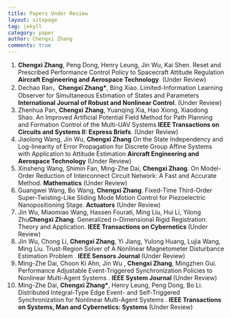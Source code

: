 ```yaml
---
title: Papers Under Review
layout: sitepage
tag: jekyll
category: paper
author: Chengxi Zhang
comments: true
---
```

<ol>
	<li><b>Chengxi Zhang</b>, Peng Dong, Henry Leung, Jin Wu, Kai Shen. Reset and Prescribed Performance Control Policy to Spacecraft Attitude Regulation <b>Aircraft Engineering and Aerospace Technology</b>. (Under Review)</li>
	<li>Dechao Ran，<b>Chengxi Zhang*</b>, Bing Xiao. Limited-Information Learning Observer for Simultaneous Estimation of States and Parameters<b> International Journal of Robust and Nonlinear Control</b>. (Under Review)</li>
	<li>Zhenhua Pan, <b>Chengxi Zhang</b>, Yuanqing Xia, Hao Xiong, Xiaodong Shao. An Improved Artificial Potential Field Method for Path Planning and Formation Control of the Multi-UAV Systems <b> IEEE Transactions on Circuits and Systems II: Express Briefs</b>. (Under Review)</li>
	<li>Jiaolong Wang, Jin Wu, <b>Chengxi Zhang</b> On the State Independency and Log-linearity of Error Propagation for Discrete Group Affine Systems with Application to Attitude Estimation <b> Aircraft Engineering and Aerospace Technology</b> (Under Review)</li>
	<li>Xinsheng Wang, Shimin Fan, Ming-Zhe Dai, <b>Chengxi Zhang</b>. On Model-Order Reduction of Interconnect Circuit Network: A Fast and Accurate Method. <b>Mathematics</b> (Under Review)</li>
	<li>Guangwei Wang, Bo Wang, <b>Chengxi Zhang</b>. Fixed-Time Third-Order Super-Twisting-Like Sliding Mode Motion Control for Piezoelectric Nanopositioning Stage. <b>Actuators</b> (Under Review)</li>
	<li>Jin Wu, Miaomiao Wang, Hassen Fourati, Ming Liu, Hui Li, Yilong Zhu<b>Chengxi Zhang</b>. Generalized n-Dimensional Rigid Registration: Theory and Application. <b>IEEE Transactions on Cybernetics </b> (Under Review)</li>
	<li>Jin Wu, Chong Li, <b>Chengxi Zhang</b>, Yi Jiang, Yulong Huang, Lujia Wang, Ming Liu. Trust-Region Solver of A Nonlinear Magnetometer Disturbance Estimation Problem
. <b>IEEE Sensors Journal </b> (Under Review)</li>
	<li>Ming-Zhe Dai, Choon Ki Ahn, Jin Wu , <b>Chengxi Zhang</b>, Mingzhen Gui. Performance Adjustable Event-Triggered Synchronization Policies to Nonlinear Multi-Agent Systems
. <b>IEEE System Journal </b> (Under Review)</li>
	<li>Ming-Zhe Dai, <b>Chengxi Zhang*</b>, Henry Leung, Peng Dong, Bo Li. Distributed Integral-Type Edge Event- and Self-Triggered Synchronization for Nonlinear Multi-Agent Systems . <b>IEEE Transactions on Systems, Man and Cybernetics: Systems  </b> (Under Review)</li>
</ol>





<!--

	<li>Ming-Zhe Dai, <b>Chengxi Zhang*</b>, Henry Leung, Peng Dong, Bo Li. Distributed Integral-type Edge-event- and Self-triggered Synchronization for Nonlinear Multi-agent Systems. <b>IEEE Transactions on Systems, Man and Cybernetics: Systems</b>. (Under Revision)</li>
	<li><b>Chengxi Zhang</b>, Ming-Zhe Dai, Jin Wu, Bing Xiao, Bo Li, Mingjiang Wang. Neural-networks and event-based fault-tolerant control for spacecraft attitude stabilization, <b>Aerospace Science and Technology</b>. (Under Revision)</li>
	
	<li>Ming-Zhe Dai , Choon Ki Ahn, Jin Wu, <b>Chengxi Zhang</b>, Mingzhen Gui, Performance Adjustable Event-Triggered Synchronization Policies to Nonlinear Multi-Agent Systems, <b>IEEE Systems Journal. </b>(Under Review)</li>
	<li>Ming-Zhe Dai, <b>Chengxi Zhang</b>, Peng Dong, Henry Leung. Lp function based event-triggered policy tospacecraft attitude tracking<b>IEEE Transactions on Automatic Control</b>(Under Revision)</li>

</font>这个用来调整行间距
(师傅的雪人)

<img src="{{site.url}}/images/posts/2016-01-22-snowman.jpg " alt="" width="400" height="400" title="" align="" />

![mysnowman]({{site.url}}/images/posts/2016-01-22-snowman.JPG)

<img src="{{site.url}}/images/posts/SJTUDawn.jpg " alt="" width="480" height="360" title="" align="" />

-->
